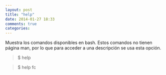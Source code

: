 ```yaml
---
layout: post
title: "help"
date: 2014-01-27 18:33
comments: true
categories: 
---
```

Muestra los comandos disponibles en bash. Estos comandos no tienen página man, por lo que para acceder a una descripción se usa esta opción.

>$ help

>$ help fc

